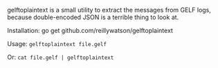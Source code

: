 gelftoplaintext is a small utility to extract the messages from GELF logs, because double-encoded JSON is a terrible thing to look at.

Installation:
go get github.com/reillywatson/gelftoplaintext

Usage:
`gelftoplaintext file.gelf`

Or:
`cat file.gelf | gelftoplaintext`
